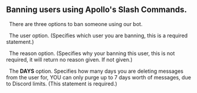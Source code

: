 ## Banning users using Apollo's Slash Commands.

&nbsp; There are three options to ban someone using our bot.

&nbsp; The user option. (Specifies which user you are banning, this is a required statement.)

&nbsp; The reason option. (Specifies why your banning this user, this is not required, it will return no reason given. If not given.)

&nbsp; The **DAYS** option. Specifies how many days you are deleting messages from the user for, YOU can only purge up to 7 days worth of messages, due to Discord limits. (This statement is required.)

